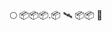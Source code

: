 🌕 📦📦📦.📦 🛰️ 📦📦 📡

<!---
- 👋 Hi, I’m @sleepybishop
- 👀 I’m interested in ...
- 🌱 I’m currently learning ...
- 💞️ I’m looking to collaborate on ...
- 📫 How to reach me ...


sleepybishop/sleepybishop is a ✨ special ✨ repository because its `README.md` (this file) appears on your GitHub profile.
You can click the Preview link to take a look at your changes.
--->
